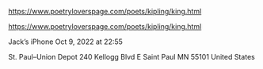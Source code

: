 https://www.poetryloverspage.com/poets/kipling/king.html

https://www.poetryloverspage.com/poets/kipling/king.html


Jack’s iPhone
Oct 9, 2022 at 22:55



St. Paul–Union Depot
240 Kellogg Blvd E
Saint Paul MN 55101
United States